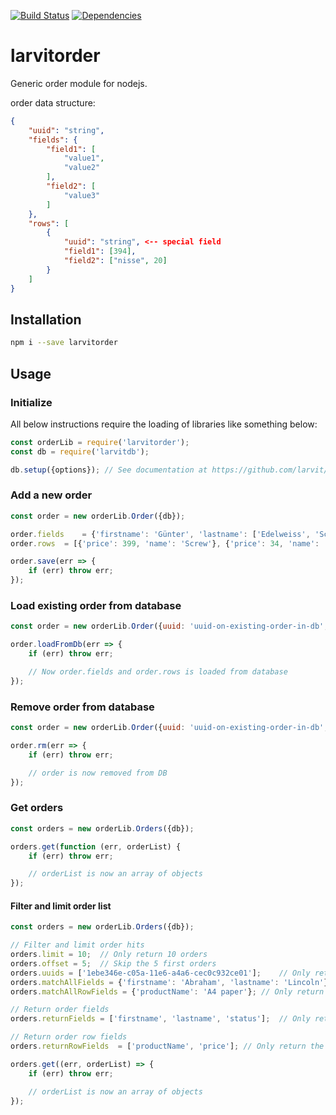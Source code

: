 [![Build Status](https://travis-ci.org/larvit/larvitorder.svg?branch=master)](https://travis-ci.org/larvit/larvitorder) [![Dependencies](https://david-dm.org/larvit/larvitorder.svg)](https://david-dm.org/larvit/larvitorder.svg)

# larvitorder

Generic order module for nodejs.

order data structure:
```json
{
	"uuid": "string",
	"fields": {
		"field1": [
			"value1",
			"value2"
		],
		"field2": [
			"value3"
		]
	},
	"rows": [
		{
			"uuid": "string", <-- special field
			"field1": [394],
			"field2": ["nisse", 20]
		}
	]
}
```

## Installation

```bash
npm i --save larvitorder
```

## Usage

### Initialize

All below instructions require the loading of libraries like something below:

```javascript
const orderLib = require('larvitorder');
const db = require('larvitdb');

db.setup({options}); // See documentation at https://github.com/larvit/larvitdb
```

### Add a new order

```javascript
const order = new orderLib.Order({db});

order.fields	= {'firstname': 'Günter', 'lastname': ['Edelweiss', 'Schloffs']};
order.rows	= [{'price': 399, 'name': 'Screw'}, {'price': 34, 'name': 'teh_foo', 'tags': ['foo', 'bar']}];

order.save(err => {
	if (err) throw err;
});
```

### Load existing order from database

```javascript
const order = new orderLib.Order({uuid: 'uuid-on-existing-order-in-db', db});

order.loadFromDb(err => {
	if (err) throw err;

	// Now order.fields and order.rows is loaded from database
});
```

### Remove order from database

```javascript
const order = new orderLib.Order({uuid: 'uuid-on-existing-order-in-db', db});

order.rm(err => {
	if (err) throw err;

	// order is now removed from DB
});
```

### Get orders

```javascript
const orders = new orderLib.Orders({db});

orders.get(function (err, orderList) {
	if (err) throw err;

	// orderList is now an array of objects
});
```

#### Filter and limit order list

```javascript
const orders = new orderLib.Orders({db});

// Filter and limit order hits
orders.limit = 10;	// Only return 10 orders
orders.offset = 5;	// Skip the 5 first orders
orders.uuids = ['1ebe346e-c05a-11e6-a4a6-cec0c932ce01'];	// Only return orders with these uuids
orders.matchAllFields = {'firstname': 'Abraham', 'lastname': 'Lincoln'};	// Only return orders that have both the fields firstname and lastname that matches
orders.matchAllRowFields = {'productName': 'A4 paper'};	// Only return orders that have rows matching both the row fieldname "productName" and the value "A4 paper"

// Return order fields
orders.returnFields	= ['firstname', 'lastname', 'status'];	// Only return the order fields listed. IMPORTANT! Will return no order fields if not supplied! Because performance.

// Return order row fields
orders.returnRowFields	= ['productName', 'price'];	// Only return the order row fields listed. IMPORTANT! Will return no order row fields if not supplied! Because performance.

orders.get((err, orderList) => {
	if (err) throw err;

	// orderList is now an array of objects
});
```

